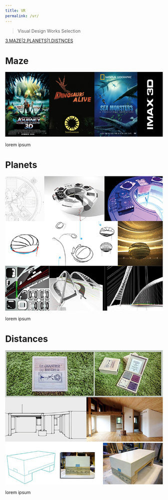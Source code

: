 ```yaml
---
title: VR
permalink: /vr/
---
```


>Visual Design Works Selection

[3.MAZE](#maze)|[2.PLANETS](#planets)|[1.DISTNCES](#distances)

# Maze

![IMAGE](/images/VFX1.jpg)

lorem ipsum

# Planets

![IMAGE](/images/DESIGN1.jpg)

lorem ipsum

# Distances

![IMAGE](/images/ARCH1.jpg)

lorem ipsum






